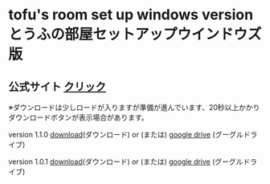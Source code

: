 # tofu's room set up windows version とうふの部屋セットアップウインドウズ版

## 公式サイト [クリック](https://tofu-s-room.github.io)

※ダウンロードは少しロードが入りますが準備が進んでいます、20秒以上かかりダウンロードボタンが表示場合があります。

version 1.1.0 [download](https://drive.google.com/uc?id=1s6GzIxnQ24HMePt-hUvX2ZyH-xSmUomS)(ダウンロード) or (または) [google drive](https://drive.google.com/file/d/1s6GzIxnQ24HMePt-hUvX2ZyH-xSmUomS/view?usp=sharing) (グーグルドライブ)

version 1.0.1 [download](https://drive.google.com/uc?id=1s0gdQOm5DZkmwz94KZq3mIdCAxSCW2I2)(ダウンロード) or (または) [google drive](https://drive.google.com/file/d/1s0gdQOm5DZkmwz94KZq3mIdCAxSCW2I2/view?usp=sharing) (グーグルドライブ)
